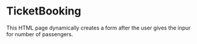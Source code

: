 # <h1>TicketBooking</h1>
<p>This HTML page dynamically creates a form after the user gives the inpur for number of passengers.</p>
